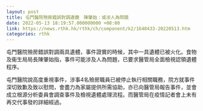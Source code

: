 ```yaml
---
layout: post
title: 屯門醫院殮房錯誤對調遺體　陳肇始：或涉人為問題
date: 2022-05-13 18:19:57.000000000 +08:00
link: https://news.rthk.hk/rthk/ch/component/k2/1648433-20220513.htm
categories: rthk
---
```


屯門醫院殮房錯誤對調兩具遺體，事件證實的時候，其中一具遺體已被火化。食物及衞生局局長陳肇始指，事件可能涉及人為問題，已要求醫管局全面檢視認領遺體程序。

屯門醫院說高度重視事件，涉事4名殮房職員已被停止執行相關職務，院方就事件深切致歉及致以慰問，會盡力為家屬提供所需協助，亦已向醫管局報告事件，並會成立根源分析委員會調查事件及檢視遺體處理流程。而醫管局在疫情記者會上未有再交代事發的詳細經過。
